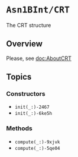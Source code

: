 # ``Asn1BInt/CRT``

The CRT structure

## Overview

Please, see <doc:AboutCRT>

## Topics

### Constructors

- ``init(_:)-2467``
- ``init(_:)-6ke5h``

### Methods

- ``compute(_:)-9xjvk``
- ``compute(_:)-5qe04``
